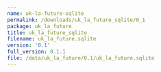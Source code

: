 ```yaml
---
name: uk-la-future-sqlite
permalink: /downloads/uk_la_future_sqlite/0_1
package: uk_la_future
title: uk_la_future_sqlite
filename: uk_la_future.sqlite
version: '0.1'
full_version: 0.1.1
file: /data/uk_la_future/0.1/uk_la_future.sqlite
---
```

